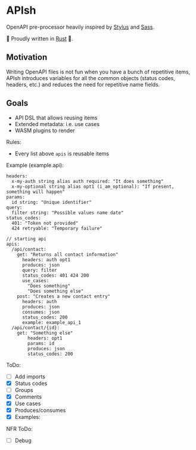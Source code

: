 # APIsh

OpenAPI pre-processor heavily inspired by [Stylus](https://stylus-lang.com) and 
[Sass](https://sass-lang.com).

🙊 Proudly written in [Rust](https://www.rust-lang.org) 🦀.

## Motivation

Writing OpenAPI files is not fun when you have a bunch of repetitive items, 
APIsh introduces variables for all the common objects (status codes, headers, 
etc.) and reduces the need for repetitive name fields.

## Goals

- API DSL that allows reusing items
- Extended metadata: i.e. use cases
- WASM plugins to render

Rules:
- Every list above `apis` is reusable items

Example (example.api):
```
headers:
  x-my-auth string alias auth required: "It does something"
  x-my-optional string alias opt1 (i_am_optional): "If present, something will happen"
params:
  id string: "Unique identifier"
query:
  filter string: "Possible values name date"
status_codes:
  401: "Token not provided"
  424 retryable: "Temporary failure"

// starting api
apis:
  /api/contact:
    get: "Returns all contact information"
      headers: auth opt1
      produces: json
      query: filter
      status_codes: 401 424 200
      use_cases:
        "Does something"
        "Does something else"
    post: "Creates a new contact entry"
      headers: auth
      produces: json
      consumes: json
      status_codes: 200
      example: example_api_1
  /api/contact/{id}:
    get: "Something else"
        headers: opt1
        params: id
        produces: json
        status_codes: 200

```

ToDo:
- [ ] Add imports
- [X] Status codes
- [ ] Groups
- [X] Comments
- [X] Use cases
- [X] Produces/consumes
- [X] Examples:

NFR ToDo:
- [ ] Debug